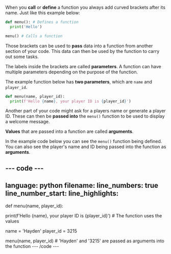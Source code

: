 When you **call** or **define** a function you always add curved brackets after its name. Just like this example below:

```python
def menu(): # Defines a function
  print('Hello')

menu() # Calls a function
```

Those brackets can be used to **pass** data into a function from another section of your code. This data can then be used by the function to carry out some tasks. 

The labels inside the brackets are called **parameters**. A function can have multiple parameters depending on the purpose of the function. 

The example function below has **two parameters**, which are `name` and `player_id`. 

```python
def menu(name, player_id):
  print(f'Hello {name}, your player ID is {player_id}')
```

Another part of your code might ask for a players name or generate a player ID. These can then be **passed into** the `menu()` function to be used to display a welcome message. 

**Values** that are passed into a function are called **arguments**. 

In the example code below you can see the `menu()` function being defined. You can also see the player's name and ID being passed into the function as **arguments**. 

--- code ---
---
language: python
filename: 
line_numbers: true
line_number_start: 
line_highlights: 
---
def menu(name, player_id):
    
  print(f'Hello {name}, your player ID is {player_id}') # The function uses the values 

name = 'Hayden'
player_id = 3215

menu(name, player_id) # 'Hayden' and '3215' are passed as arguments into the function
--- /code ---
